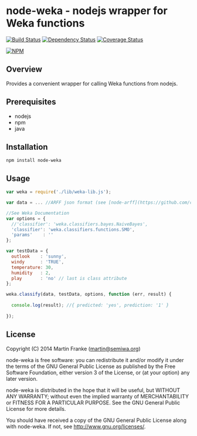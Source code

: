# node-weka - nodejs wrapper for Weka functions

[![Build Status](https://travis-ci.org/MtnFranke/node-weka.svg?branch=master)](https://travis-ci.org/MtnFranke/node-weka)
[![Dependency Status](https://gemnasium.com/MtnFranke/node-weka.png)](https://gemnasium.com/MtnFranke/node-weka)
[![Coverage Status](https://coveralls.io/repos/MtnFranke/node-weka/badge.png)](https://coveralls.io/r/MtnFranke/node-weka)

[![NPM](https://nodei.co/npm/node-weka.png?downloads=true)](https://nodei.co/npm/node-weka/)

## Overview

Provides a convenient wrapper for calling Weka functions from nodejs.

## Prerequisites

* nodejs
* npm
* java

## Installation

    npm install node-weka

## Usage

```javascript
var weka = require('./lib/weka-lib.js');

var data = ... //ARFF json format (see [node-arff](https://github.com/chesles/node-arff))

//See Weka Documentation
var options = {
  //'classifier': 'weka.classifiers.bayes.NaiveBayes',
  'classifier': 'weka.classifiers.functions.SMO',
  'params'    : ''
};

var testData = {
  outlook    : 'sunny',
  windy      : 'TRUE',
  temperature: 30,
  humidity   : 2,
  play       : 'no' // last is class attribute
};

weka.classify(data, testData, options, function (err, result) {
  
  console.log(result); //{ predicted: 'yes', prediction: '1' }
  
});

```

## License

Copyright (C) 2014 Martin Franke (martin@semiwa.org)

node-weka is free software: you can redistribute it and/or modify
it under the terms of the GNU General Public License as published by
the Free Software Foundation, either version 3 of the License, or
(at your option) any later version.

node-weka is distributed in the hope that it will be useful,
but WITHOUT ANY WARRANTY; without even the implied warranty of
MERCHANTABILITY or FITNESS FOR A PARTICULAR PURPOSE.  See the
GNU General Public License for more details.

You should have received a copy of the GNU General Public License
along with node-weka.  If not, see <http://www.gnu.org/licenses/>.